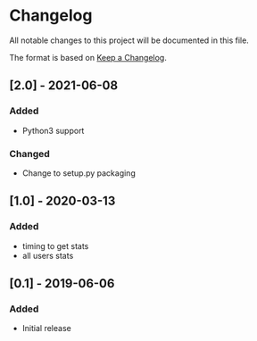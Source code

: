 # Changelog

All notable changes to this project will be documented in this file.

The format is based on [Keep a Changelog](http://keepachangelog.com/en/1.0.0/).

## [2.0] - 2021-06-08

### Added

- Python3 support

### Changed

- Change to setup.py packaging

## [1.0] - 2020-03-13

### Added

- timing to get stats
- all users stats

## [0.1] - 2019-06-06

### Added

- Initial release
